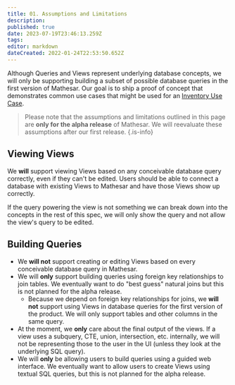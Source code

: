 ```yaml
---
title: 01. Assumptions and Limitations
description: 
published: true
date: 2023-07-19T23:46:13.259Z
tags: 
editor: markdown
dateCreated: 2022-01-24T22:53:50.652Z
---
```


Although Queries and Views represent underlying database concepts, we will only be supporting building a subset of possible database queries in the first version of Mathesar. Our goal is to ship a proof of concept that demonstrates common use cases that might be used for an [Inventory Use Case](/en/design/exploration/use-cases/inventory-use-case).

> Please note that the assumptions and limitations outlined in this page are **only for the alpha release** of Mathesar. We will reevaluate these assumptions after our first release.
{.is-info}


## Viewing Views
We **will** support viewing Views based on any conceivable database query correctly, even if they can't be edited. Users should be able to connect a database with existing Views to Mathesar and have those Views show up correctly.

If the query powering the view is not something we can break down into the concepts in the rest of this spec, we will only show the query and not allow the view's query to be edited.

## Building Queries
- We **will not** support creating or editing Views based on every conceivable database query in Mathesar.
- We will **only** support building queries using foreign key relationships to join tables. We eventually want to do "best guess" natural joins but this is not planned for the alpha release.
    - Because we depend on foreign key relationships for joins, we **will not** support using Views in database queries for the first version of the product. We will only support tables and other columns in the same query. 
- At the moment, we **only** care about the final output of the views. If a view uses a subquery, CTE, union, intersection, etc. internally, we will not be representing those to the user in the UI (unless they look at the underlying SQL query).
- We will **only** be allowing users to build queries using a guided web interface. We eventually want to allow users to create Views using textual SQL queries, but this is not planned for the alpha release.